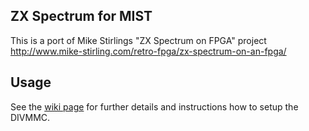 ZX Spectrum for MIST
--------------------

This is a port of Mike Stirlings "ZX Spectrum on FPGA" project 
http://www.mike-stirling.com/retro-fpga/zx-spectrum-on-an-fpga/

Usage
-----

See the [wiki page](https://github.com/mist-devel/mist-board/wiki/CoreDocSpectrum) for further details and instructions how to setup the DIVMMC.
